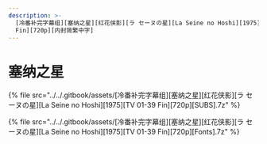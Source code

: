 ```yaml
---
description: >-
  [冷番补完字幕组][塞纳之星][红花侠影][ラ セーヌの星][La Seine no Hoshi][1975][TV 01-39
  Fin][720p][内封简繁中字]
---
```


# 塞纳之星











{% file src="../../.gitbook/assets/[冷番补完字幕组][塞纳之星][红花侠影][ラ セーヌの星][La Seine no Hoshi][1975][TV 01-39 Fin][720p][SUBS].7z" %}



{% file src="../../.gitbook/assets/[冷番补完字幕组][塞纳之星][红花侠影][ラ セーヌの星][La Seine no Hoshi][1975][TV 01-39 Fin][720p][Fonts].7z" %}





